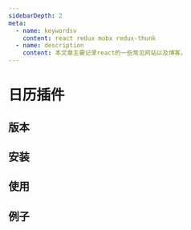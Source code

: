 ```yaml
---
sidebarDepth: 2
meta:
  - name: keywordsv
    content: react redux mobx redux-thunk
  - name: description
    content: 本文章主要记录react的一些常见网站以及博客。
---
```


# 日历插件

## 版本

## 安装

## 使用

## 例子



